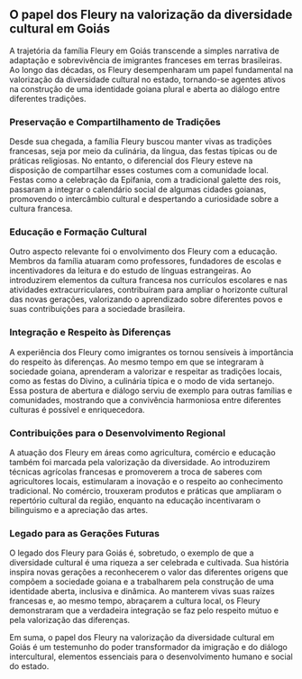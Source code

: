 ## O papel dos Fleury na valorização da diversidade cultural em Goiás

A trajetória da família Fleury em Goiás transcende a simples narrativa de adaptação e sobrevivência de imigrantes franceses em terras brasileiras. Ao longo das décadas, os Fleury desempenharam um papel fundamental na valorização da diversidade cultural no estado, tornando-se agentes ativos na construção de uma identidade goiana plural e aberta ao diálogo entre diferentes tradições.

### Preservação e Compartilhamento de Tradições

Desde sua chegada, a família Fleury buscou manter vivas as tradições francesas, seja por meio da culinária, da língua, das festas típicas ou de práticas religiosas. No entanto, o diferencial dos Fleury esteve na disposição de compartilhar esses costumes com a comunidade local. Festas como a celebração da Epifania, com a tradicional galette des rois, passaram a integrar o calendário social de algumas cidades goianas, promovendo o intercâmbio cultural e despertando a curiosidade sobre a cultura francesa.

### Educação e Formação Cultural

Outro aspecto relevante foi o envolvimento dos Fleury com a educação. Membros da família atuaram como professores, fundadores de escolas e incentivadores da leitura e do estudo de línguas estrangeiras. Ao introduzirem elementos da cultura francesa nos currículos escolares e nas atividades extracurriculares, contribuíram para ampliar o horizonte cultural das novas gerações, valorizando o aprendizado sobre diferentes povos e suas contribuições para a sociedade brasileira.

### Integração e Respeito às Diferenças

A experiência dos Fleury como imigrantes os tornou sensíveis à importância do respeito às diferenças. Ao mesmo tempo em que se integraram à sociedade goiana, aprenderam a valorizar e respeitar as tradições locais, como as festas do Divino, a culinária típica e o modo de vida sertanejo. Essa postura de abertura e diálogo serviu de exemplo para outras famílias e comunidades, mostrando que a convivência harmoniosa entre diferentes culturas é possível e enriquecedora.

### Contribuições para o Desenvolvimento Regional

A atuação dos Fleury em áreas como agricultura, comércio e educação também foi marcada pela valorização da diversidade. Ao introduzirem técnicas agrícolas francesas e promoverem a troca de saberes com agricultores locais, estimularam a inovação e o respeito ao conhecimento tradicional. No comércio, trouxeram produtos e práticas que ampliaram o repertório cultural da região, enquanto na educação incentivaram o bilinguismo e a apreciação das artes.

### Legado para as Gerações Futuras

O legado dos Fleury para Goiás é, sobretudo, o exemplo de que a diversidade cultural é uma riqueza a ser celebrada e cultivada. Sua história inspira novas gerações a reconhecerem o valor das diferentes origens que compõem a sociedade goiana e a trabalharem pela construção de uma identidade aberta, inclusiva e dinâmica. Ao manterem vivas suas raízes francesas e, ao mesmo tempo, abraçarem a cultura local, os Fleury demonstraram que a verdadeira integração se faz pelo respeito mútuo e pela valorização das diferenças.

Em suma, o papel dos Fleury na valorização da diversidade cultural em Goiás é um testemunho do poder transformador da imigração e do diálogo intercultural, elementos essenciais para o desenvolvimento humano e social do estado.